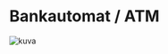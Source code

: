 # Bankautomat / ATM

![kuva](https://github.com/TLakkap/Bankautomat/assets/142138649/f7009404-85ea-4cfc-84fc-aae2bdf9cc41)
